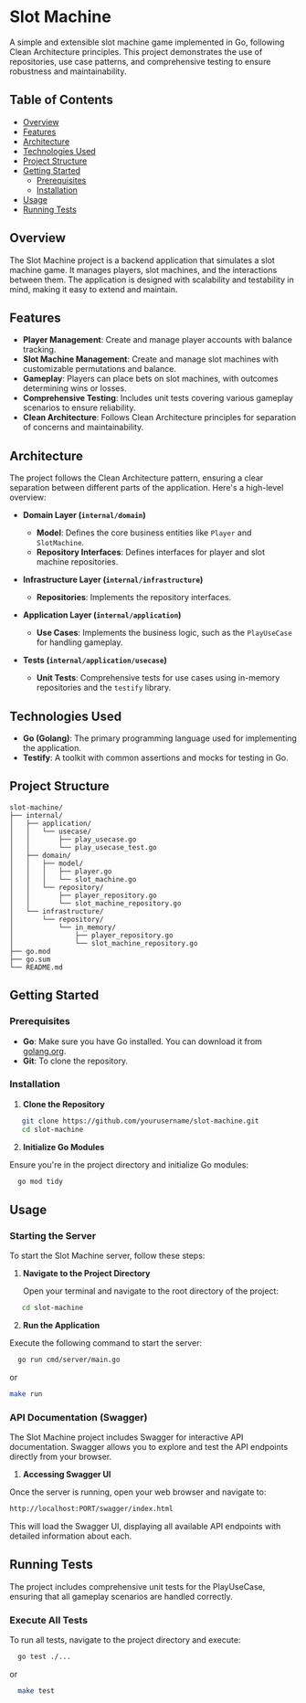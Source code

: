 # Slot Machine

A simple and extensible slot machine game implemented in Go, following Clean Architecture principles. This project demonstrates the use of repositories, use case patterns, and comprehensive testing to ensure robustness and maintainability.

## Table of Contents

- [Overview](#overview)
- [Features](#features)
- [Architecture](#architecture)
- [Technologies Used](#technologies-used)
- [Project Structure](#project-structure)
- [Getting Started](#getting-started)
  - [Prerequisites](#prerequisites)
  - [Installation](#installation)
- [Usage](#usage)
- [Running Tests](#running-tests)

## Overview

The Slot Machine project is a backend application that simulates a slot machine game. It manages players, slot machines, and the interactions between them. The application is designed with scalability and testability in mind, making it easy to extend and maintain.

## Features

- **Player Management**: Create and manage player accounts with balance tracking.
- **Slot Machine Management**: Create and manage slot machines with customizable permutations and balance.
- **Gameplay**: Players can place bets on slot machines, with outcomes determining wins or losses.
- **Comprehensive Testing**: Includes unit tests covering various gameplay scenarios to ensure reliability.
- **Clean Architecture**: Follows Clean Architecture principles for separation of concerns and maintainability.

## Architecture

The project follows the Clean Architecture pattern, ensuring a clear separation between different parts of the application. Here's a high-level overview:

- **Domain Layer (`internal/domain`)**
  - **Model**: Defines the core business entities like `Player` and `SlotMachine`.
  - **Repository Interfaces**: Defines interfaces for player and slot machine repositories.

- **Infrastructure Layer (`internal/infrastructure`)**
  - **Repositories**: Implements the repository interfaces.

- **Application Layer (`internal/application`)**
  - **Use Cases**: Implements the business logic, such as the `PlayUseCase` for handling gameplay.

- **Tests (`internal/application/usecase`)**
  - **Unit Tests**: Comprehensive tests for use cases using in-memory repositories and the `testify` library.

## Technologies Used

- **Go (Golang)**: The primary programming language used for implementing the application.
- **Testify**: A toolkit with common assertions and mocks for testing in Go.

## Project Structure

```plaintext
slot-machine/
├── internal/
│   ├── application/
│   │   └── usecase/
│   │       ├── play_usecase.go
│   │       └── play_usecase_test.go
│   ├── domain/
│   │   ├── model/
│   │   │   ├── player.go
│   │   │   └── slot_machine.go
│   │   └── repository/
│   │       ├── player_repository.go
│   │       └── slot_machine_repository.go
│   └── infrastructure/
│       └── repository/
│           └── in_memory/
│               ├── player_repository.go
│               └── slot_machine_repository.go
├── go.mod
├── go.sum
└── README.md
```

## Getting Started

### Prerequisites

- **Go**: Make sure you have Go installed. You can download it from [golang.org](https://golang.org/dl/).
- **Git**: To clone the repository.

### Installation

1. **Clone the Repository**

```bash
   git clone https://github.com/yourusername/slot-machine.git
   cd slot-machine
```

2. **Initialize Go Modules**

Ensure you're in the project directory and initialize Go modules:

```bash
  go mod tidy
```

## Usage

### Starting the Server

To start the Slot Machine server, follow these steps:

1. **Navigate to the Project Directory**

   Open your terminal and navigate to the root directory of the project:

```bash
   cd slot-machine
```

2. **Run the Application**

Execute the following command to start the server:

```bash
  go run cmd/server/main.go
```

or

```bash
make run
```

### API Documentation (Swagger)

The Slot Machine project includes Swagger for interactive API documentation. Swagger allows you to explore and test the API endpoints directly from your browser.

1. **Accessing Swagger UI**

Once the server is running, open your web browser and navigate to:

```bash
http://localhost:PORT/swagger/index.html
```

This will load the Swagger UI, displaying all available API endpoints with detailed information about each.

## Running Tests

The project includes comprehensive unit tests for the PlayUseCase, ensuring that all gameplay scenarios are handled correctly.

### Execute All Tests

To run all tests, navigate to the project directory and execute:

```bash
  go test ./...
```

or

```bash
  make test
```
